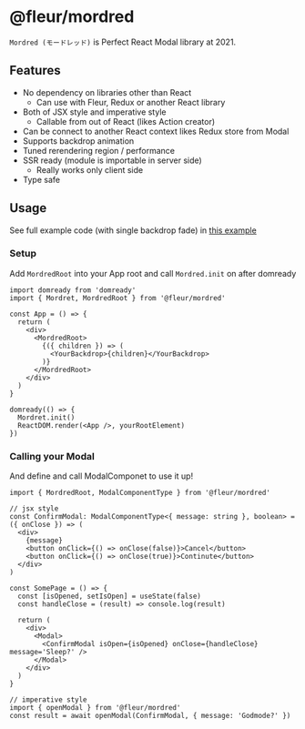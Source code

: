 # @fleur/mordred

`Mordred (モードレッド)` is Perfect React Modal library at 2021.

## Features

- No dependency on libraries other than React
  - Can use with Fleur, Redux or another React library
- Both of JSX style and imperative style
  - Callable from out of React (likes Action creator)
- Can be connect to another React context likes Redux store from Modal
- Supports backdrop animation
- Tuned rerendering region / performance
- SSR ready (module is importable in server side)
  - Really works only client side
- Type safe

## Usage

See full example code (with single backdrop fade) in [this example](https://github.com/fleur-js/mordred/blob/main/workspaces/example)

### Setup

Add `MordredRoot` into your App root and call `Mordred.init` on after domready

```tsx
import domready from 'domready'
import { Mordret, MordredRoot } from '@fleur/mordred'

const App = () => {
  return (
    <div>
      <MordredRoot>
        {({ children }) => (
          <YourBackdrop>{children}</YourBackdrop>
        )}
      </MordredRoot>
    </div>
  )
}

domready(() => {
  Mordret.init()
  ReactDOM.render(<App />, yourRootElement)
})
```

### Calling your Modal

And define and call ModalComponet to use it up!

```tsx
import { MordredRoot, ModalComponentType } from '@fleur/mordred'

// jsx style
const ConfirmModal: ModalComponentType<{ message: string }, boolean> = ({ onClose }) => (
  <div>
    {message}
    <button onClick={() => onClose(false)}>Cancel</button>
    <button onClick={() => onClose(true)}>Continute</button>
  </div>
)

const SomePage = () => {
  const [isOpened, setIsOpen] = useState(false)
  const handleClose = (result) => console.log(result)

  return (
    <div>
      <Modal>
        <ConfirmModal isOpen={isOpened} onClose={handleClose} message='Sleep?' />
      </Modal>
    </div>
  )
}

// imperative style
import { openModal } from '@fleur/mordred'
const result = await openModal(ConfirmModal, { message: 'Godmode?' })
```
